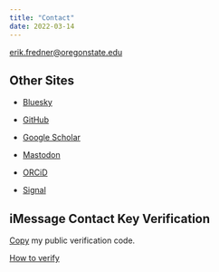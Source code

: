 ```yaml
---
title: "Contact"
date: 2022-03-14
---
```


[erik.fredner@oregonstate.edu](mailto:erik.fredner@oregonstate.edu)

## Other Sites

- [Bluesky](https://bsky.app/profile/fredner.org)

- [GitHub](https://github.com/erikfredner)

- [Google Scholar](https://scholar.google.com/citations?user=Uy-aoiMAAAAJ&hl=en)

- [Mastodon](https://mastodon.social/@ecf)

- [ORCiD](https://orcid.org/0000-0002-2993-4961)

- [Signal](https://signal.me/#eu/AJKhTywrlnum2XumtnoE3p68jyj98YQCTWoFn3hzn9J1TF5pMuhJpLSZy4rWyi8v)

## iMessage Contact Key Verification

[Copy](#) my public verification code.

<script>function copyLinkText(event) { event.preventDefault(); // Prevent default link behavior const textToCopy = "APKTIDpfMpwrhYTNuTMIX7j1uMGvYCgun6AuA-amDtoE-ltnU6ow"; <div></div> if (navigator.clipboard && window.isSecureContext) { // Use the Clipboard API navigator.clipboard.writeText(textToCopy) .then(() => { // Provide user feedback without using alert showCopySuccess("Verification code copied to clipboard!"); }) .catch(err => { console.error("Failed to copy: ", err); showCopyError("Failed to copy the verification code."); }); } else { // Fallback for older browsers const textArea = document.createElement("textarea"); textArea.value = textToCopy; // Move textarea out of viewport textArea.style.position = "absolute"; textArea.style.left = "-999999px"; document.body.appendChild(textArea); textArea.select(); <div></div> try { const successful = document.execCommand("copy"); if (successful) { showCopySuccess("Verification code copied to clipboard!"); } else { throw new Error("Copy command was unsuccessful"); } } catch (err) { console.error("Failed to copy: ", err); showCopyError("Failed to copy the verification code."); } <div></div> // Remove the textarea document.body.removeChild(textArea); } } <div></div> // Optional: Custom feedback functions (replace alerts for better UX) function showCopySuccess(message) { const feedback = document.createElement("div"); feedback.textContent = message; feedback.style.position = "fixed"; feedback.style.bottom = "20px"; feedback.style.right = "20px"; feedback.style.backgroundColor = "#CED5CE"; feedback.style.color = "#fff"; feedback.style.padding = "10px 20px"; feedback.style.borderRadius = "5px"; feedback.style.boxShadow = "0 2px 6px rgba(0,0,0,0.3)"; feedback.style.zIndex = "1000"; // Ensure it's on top document.body.appendChild(feedback); // Remove feedback after 3 seconds setTimeout(() => { if (feedback.parentNode) { document.body.removeChild(feedback); } }, 3000); } <div></div> function showCopyError(message) { const feedback = document.createElement("div"); feedback.textContent = message; feedback.style.position = "fixed"; feedback.style.bottom = "20px"; feedback.style.right = "20px"; feedback.style.backgroundColor = "#D5CED5"; feedback.style.color = "#fff"; feedback.style.padding = "10px 20px"; feedback.style.borderRadius = "5px"; feedback.style.boxShadow = "0 2px 6px rgba(0,0,0,0.3)"; feedback.style.zIndex = "1000"; // Ensure it's on top document.body.appendChild(feedback); // Remove feedback after 3 seconds setTimeout(() => { if (feedback.parentNode) { document.body.removeChild(feedback); } }, 3000); }</script>

[How to verify](https://support.apple.com/en-us/118246#verify)
